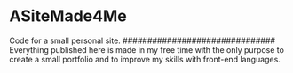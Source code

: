 # ASiteMade4Me
Code for a small personal site.
###############################
Everything published here is made in my free time with the only purpose to create a small portfolio and to improve
my skills with front-end languages. 

